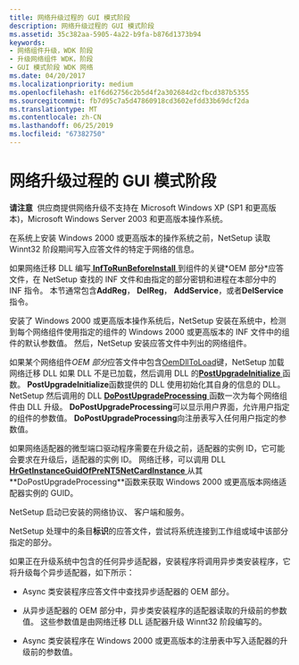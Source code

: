```yaml
---
title: 网络升级过程的 GUI 模式阶段
description: 网络升级过程的 GUI 模式阶段
ms.assetid: 35c382aa-5905-4a22-b9fa-b876d1373b94
keywords:
- 网络组件升级，WDK 阶段
- 升级网络组件 WDK，阶段
- GUI 模式阶段 WDK 网络
ms.date: 04/20/2017
ms.localizationpriority: medium
ms.openlocfilehash: e1f6d62756c2b5d4f2a302684d2cfbcd387b5355
ms.sourcegitcommit: fb7d95c7a5d47860918cd3602efdd33b69dcf2da
ms.translationtype: MT
ms.contentlocale: zh-CN
ms.lasthandoff: 06/25/2019
ms.locfileid: "67382750"
---
```

# <a name="gui-mode-phase-of-the-network-upgrade-process"></a>网络升级过程的 GUI 模式阶段





**请注意**  供应商提供网络升级不支持在 Microsoft Windows XP (SP1 和更高版本)，Microsoft Windows Server 2003 和更高版本操作系统。

 

在系统上安装 Windows 2000 或更高版本的操作系统之前，NetSetup 读取 Winnt32 阶段期间写入应答文件的特定于网络的信息。

如果网络迁移 DLL 编写[ **InfToRunBeforeInstall** ](https://docs.microsoft.com/previous-versions/windows/hardware/network/ff559059(v=vs.85))到组件的关键*OEM 部分*应答文件，在 NetSetup 查找的 INF 文件和由指定的部分密钥和进程在本部分中的 INF 指令。 本节通常包含**AddReg**， **DelReg**， **AddService**，或者**DelService**指令。

安装了 Windows 2000 或更高版本操作系统后，NetSetup 安装在系统中，检测到每个网络组件使用指定的组件的 Windows 2000 或更高版本的 INF 文件中的组件的默认参数值。 然后，NetSetup 安装应答文件中列出的网络组件。

如果某个网络组件*OEM 部分*应答文件中包含[OemDllToLoad](examining-the-answerfile.md)键，NetSetup 加载网络迁移 DLL 如果 DLL 不是已加载，然后调用 DLL 的[**PostUpgradeInitialize** ](https://docs.microsoft.com/previous-versions/windows/hardware/network/ff562410(v=vs.85))函数。 **PostUpgradeInitialize**函数提供的 DLL 使用初始化其自身的信息的 DLL。 NetSetup 然后调用的 DLL [ **DoPostUpgradeProcessing** ](https://docs.microsoft.com/previous-versions/windows/hardware/network/ff545629(v=vs.85))函数一次为每个网络组件由 DLL 升级。 **DoPostUpgradeProcessing**可以显示用户界面，允许用户指定的组件的参数值。 **DoPostUpgradeProcessing**向注册表写入任何用户指定的参数值。

如果网络适配器的微型端口驱动程序需要在升级之前，适配器的实例 ID，它可能会要求在升级后，适配器的实例 ID。 网络迁移，可以调用 DLL [ **HrGetInstanceGuidOfPreNT5NetCardInstance** ](https://docs.microsoft.com/previous-versions/windows/hardware/network/ff546613(v=vs.85))从其**DoPostUpgradeProcessing**函数来获取 Windows 2000 或更高版本网络适配器实例的 GUID。

NetSetup 启动已安装的网络协议、 客户端和服务。

NetSetup 处理中的条目**标识**的应答文件，尝试将系统连接到工作组或域中该部分指定的部分。

如果正在升级系统中包含的任何异步适配器，安装程序将调用异步类安装程序，它将升级每个异步适配器，如下所示：

-   Async 类安装程序应答文件中查找异步适配器的 OEM 部分。

-   从异步适配器的 OEM 部分中，异步类安装程序的适配器读取的升级前的参数值。 这些参数值是由网络迁移 DLL 适配器升级 Winnt32 阶段编写的。

-   Async 类安装程序在 Windows 2000 或更高版本的注册表中写入适配器的升级前的参数值。

 

 





